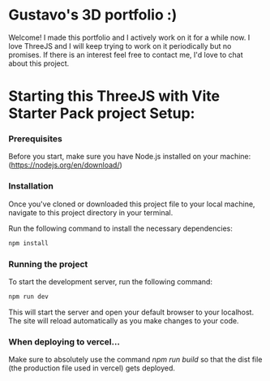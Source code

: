 # Gustavo's 3D portfolio :)

Welcome! I made this portfolio and I actively work on it for a while now. I love ThreeJS and I will keep trying to work on it periodically but no promises. If there is an interest feel free to contact me, I'd love to chat about this project.

# Starting this ThreeJS with Vite Starter Pack project Setup:
### Prerequisites
Before you start, make sure you have Node.js installed on your machine: (https://nodejs.org/en/download/)

### Installation
Once you've cloned or downloaded this project file to your local machine, navigate to this project directory in your terminal.

Run the following command to install the necessary dependencies:

``` bash
npm install
```
### Running the project
To start the development server, run the following command:

``` bash
npm run dev
```
This will start the server and open your default browser to your localhost. The site will reload automatically as you make changes to your code.

### When deploying to vercel...

Make sure to absolutely use the command *npm run build* so that the dist file (the production file used in vercel) gets deployed.
